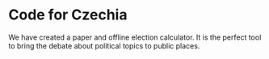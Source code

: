 # Code for Czechia

<!--date:2018-05-25--2018-05-27-->
<!--not hidden-->


<!--I expe-->



<!--abstract-->
We have created a paper and offline election calculator. It is the perfect tool to bring the debate about political topics to public places.